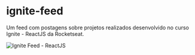 # ignite-feed
Um feed com postagens sobre projetos realizados desenvolvido no curso Ignite - ReactJS da Rocketseat.

<img src="https://imgur.com/XbL8AHW.png" alt="Ignite Feed - ReactJS">
